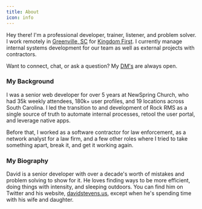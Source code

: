 ```yaml
---
title: About
icon: info
---
```


Hey there!  I'm a professional developer, trainer, listener, and problem solver.  I work remotely in [Greenville, SC](http://lifeingreenville.com) for [Kingdom First](https://kingdomfirstsolutions.com).  I currently manage internal systems development for our team as well as external projects with contractors.

Want to connect, chat, or ask a question?  My [DM's](/contact) are always open.

### My Background

I was a senior web developer for over 5 years at NewSpring Church, who had 35k weekly attendees, 180k+ user profiles, and 19 locations across South Carolina.  I led the transition to and development of Rock RMS as a single source of truth to automate internal processes, retool the user portal, and leverage native apps.

Before that, I worked as a software contractor for law enforcement, as a network analyst for a law firm, and a few other roles where I tried to take something apart, break it, and get it working again.

### My Biography

David is a senior developer with over a decade's worth of mistakes and problem solving to show for it.  He loves finding ways to be more efficient, doing things with intensity, and sleeping outdoors.  You can find him on Twitter and his website, [davidstevens.us](https://davidstevens.us), except when he's spending time with his wife and daughter.
